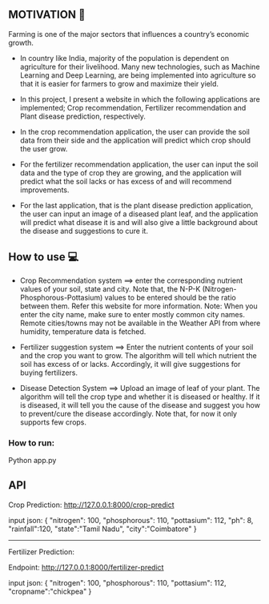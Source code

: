 ## MOTIVATION 💪

Farming is one of the major sectors that influences a country’s economic growth.

- In country like India, majority of the population is dependent on agriculture for their livelihood. Many new technologies, such as Machine Learning and Deep Learning, are being implemented into agriculture so that it is easier for farmers to grow and maximize their yield.

- In this project, I present a website in which the following applications are implemented; Crop recommendation, Fertilizer recommendation and Plant disease prediction, respectively.

- In the crop recommendation application, the user can provide the soil data from their side and the application will predict which crop should the user grow.

- For the fertilizer recommendation application, the user can input the soil data and the type of crop they are growing, and the application will predict what the soil lacks or has excess of and will recommend improvements.

- For the last application, that is the plant disease prediction application, the user can input an image of a diseased plant leaf, and the application will predict what disease it is and will also give a little background about the disease and suggestions to cure it.

## How to use 💻

- Crop Recommendation system ==> enter the corresponding nutrient values of your soil, state and city. Note that, the N-P-K (Nitrogen-Phosphorous-Pottasium) values to be entered should be the ratio between them. Refer this website for more information. Note: When you enter the city name, make sure to enter mostly common city names. Remote cities/towns may not be available in the Weather API from where humidity, temperature data is fetched.

- Fertilizer suggestion system ==> Enter the nutrient contents of your soil and the crop you want to grow. The algorithm will tell which nutrient the soil has excess of or lacks. Accordingly, it will give suggestions for buying fertilizers.

- Disease Detection System ==> Upload an image of leaf of your plant. The algorithm will tell the crop type and whether it is diseased or healthy. If it is diseased, it will tell you the cause of the disease and suggest you how to prevent/cure the disease accordingly. Note that, for now it only supports few crops.

### How to run:

Python app.py

## API

Crop Prediction:
http://127.0.0.1:8000/crop-predict

input json:
{
"nitrogen": 100,
"phosphorous": 110,
"pottasium": 112,
"ph": 8,
"rainfall":120,
"state":"Tamil Nadu",
"city":"Coimbatore"
}

---

Fertilizer Prediction:

Endpoint:
http://127.0.0.1:8000/fertilizer-predict

input json:
{
"nitrogen": 100,
"phosphorous": 110,
"pottasium": 112,
"cropname":"chickpea"
}
